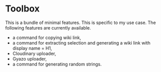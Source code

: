 # Toolbox

This is a bundle of minimal features.
This is specific to my use case.
The following features are currently available.
- a command for copying wiki link,
- a command for extracting selection and generating a wiki link with display name = H1,
- Cloudinary uploader,
- Gyazo uploader,
- a command for generating random strings.
